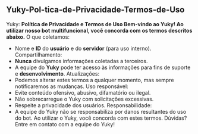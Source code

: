 ## Yuky-Pol-tica-de-Privacidade-Termos-de-Uso

Yuky: **Política de Privacidade e Termos de Uso
Bem-vindo ao Yuky! Ao utilizar nosso bot multifuncional, você concorda com os termos descritos abaixo.**
O que coletamos:
 * Nome e __ID__ do __usuário__ e do __servidor__ (para uso interno).
Compartilhamento:
 * __Nunca__ divulgamos informações coletadas a terceiros.
 * A equipe do __Yuky__ pode ter acesso às informações para fins de suporte e __desenvolvimento__.
Atualizações:
 * Podemos alterar estes termos a qualquer momento, mas sempre notificaremos as mudanças.
Uso responsável:
 * Evite conteúdo ofensivo, abusivo, difamatório ou ilegal.
 * Não sobrecarregue o Yuky com solicitações excessivas.
 * Respeite a privacidade dos usuários.
Responsabilidade:
 * A equipe do Yuky não se responsabiliza por danos resultantes do uso do bot.
Ao utilizar o Yuky, você concorda com estes termos.
Dúvidas? Entre em contato com a equipe do Yuky!
